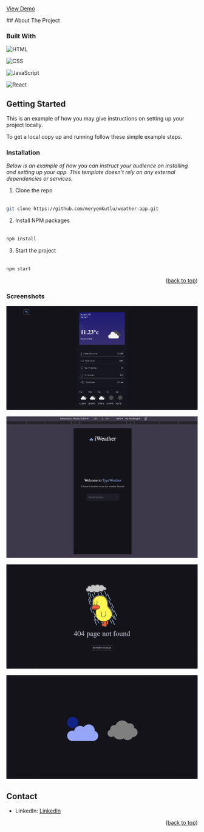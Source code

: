 <br  />

<a  target="_blank"  href="https://starwars-fmss-akifemresenol.netlify.app">View Demo</a>

</p>

</div>
## About The Project

### Built With

![HTML](https://img.shields.io/badge/HTML-239120?style=for-the-badge&logo=html5&logoColor=#e34c26)

![CSS](https://img.shields.io/badge/CSS-239120?&style=for-the-badge&logo=css3&logoColor=#264de4)

![JavaScript](https://img.shields.io/badge/javascript-%23323330.svg?style=for-the-badge&logo=javascript&logoColor=%23F7DF1E)

![React](https://img.shields.io/badge/react-%2320232a.svg?style=for-the-badge&logo=react&logoColor=%2361DAFB)

## Getting Started

This is an example of how you may give instructions on setting up your project locally.

To get a local copy up and running follow these simple example steps.

### Installation

_Below is an example of how you can instruct your audience on installing and setting up your app. This template doesn't rely on any external dependencies or services._

1. Clone the repo

```sh

git clone https://github.com/meryemkutlu/weather-app.git

```

2. Install NPM packages

```sh

npm install

```

3. Start the project

```sh

npm start

```

<p  align="right">(<a  href="#readme-top">back to top</a>)</p>

### Screenshots

![1](/src/assets/screenshots/detail.png)

![2](/src/assets/screenshots/home.png)

![3](/src/assets/screenshots/error.png)

![4](/src/assets/screenshots/loading.png)

## Contact

- LinkedIn: [LinkedIn](https://www.linkedin.com/in/meryem-kutlu/)

<p  align="right">(<a  href="#readme-top">back to top</a>)</p>
